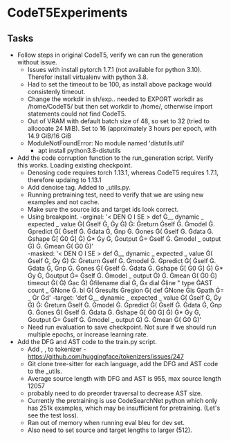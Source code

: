 # CodeT5Experiments


## Tasks
- Follow steps in original CodeT5, verify we can run the generation without issue.
	- Issues with install pytorch 1.7.1 (not available for python 3.10). Therefor install virtualenv with python 3.8.
	- Had to set the timeout to be 100, as install above package would consistenly timeout.
	- Change the workdir in sh/exp.. needed to EXPORT workdir as /home/CodeT5/ but then set workdir to /home/, otherwise import statements could not find CodeT5.
	- Out of VRAM with default batch size of 48, so set to 32 (tried to allocoate 24 MiB). Set to 16 (apprximately 3 hours per epoch, with 14.9 GiB/16 GiB
	- ModuleNotFoundError: No module named 'distutils.util'
		- apt install python3.8-distutils 
- Add the code corruption function to the run\_generation script. Verify this works. Loading existing checkpoint.
	- Denosing code requires torch 1.13.1, whereas CodeT5 requires 1.7.1, therefore updaing to 1.13.1
	- Add denoise tag. Added to \_utils.py. 
	- Running pretraining test, need to verify that we are using new examples and not cache.
	- Make sure the source ids and target ids look correct.
	- Using breakpoint.
		-orginal: '< DEN O I SE > def Ġ__ dynamic _ expected _ value Ġ( Ġself Ġ, Ġy Ġ) Ġ: Ġreturn Ġself Ġ. Ġmodel Ġ. Ġpredict Ġ( Ġself Ġ. Ġdata Ġ, Ġnp Ġ. Ġones Ġ( Ġself Ġ. Ġdata Ġ. Ġshape Ġ[ Ġ0 Ġ] Ġ) Ġ* Ġy Ġ, Ġoutput Ġ= Ġself Ġ. Ġmodel _ output Ġ) Ġ. Ġmean Ġ( Ġ0 Ġ)'		
		-masked: '< DEN O I SE > def Ġ__ dynamic _ expected _ value Ġ( Ġself Ġ, Ġy Ġ) Ġ: Ġreturn Ġself Ġ. Ġmodel Ġ. Ġpredict Ġ( Ġself Ġ. Ġdata Ġ, Ġnp Ġ. Ġones Ġ( Ġself Ġ. Ġdata Ġ. Ġshape Ġ[ Ġ0 Ġ] Ġ) Ġ* Ġy Ġ, Ġoutput Ġ= Ġself Ġ. Ġmodel _ output Ġ) Ġ. Ġmean Ġ( Ġ0 Ġ) timeout Ġ( Ġ) Ġac Ġ) Ġfilename dial Ġ, Ġx dial Ġline " type ĠAST count _ ĠNone Ġ. bl Ġ( Ġresults Ġregion Ġ( def ĠNone Ġis Ġpath Ġ= _ Ġr Ġd'
		-target: 'def Ġ__ dynamic _ expected _ value Ġ( Ġself Ġ, Ġy Ġ) Ġ: Ġreturn Ġself Ġ. Ġmodel Ġ. Ġpredict Ġ( Ġself Ġ. Ġdata Ġ, Ġnp Ġ. Ġones Ġ( Ġself Ġ. Ġdata Ġ. Ġshape Ġ[ Ġ0 Ġ] Ġ) Ġ* Ġy Ġ, Ġoutput Ġ= Ġself Ġ. Ġmodel _ output Ġ) Ġ. Ġmean Ġ( Ġ0 Ġ)'
	- Need run evaluation to save checkpoint. Not sure if we should run multiple epochs, or increase learning rate.
- Add the DFG and AST code to the train.py script.
	- Add <DENOISE>, <AST>, <DFG> to tokenizer
		-https://github.com/huggingface/tokenizers/issues/247
	- Git clone tree-sitter for each language, add the DFG and AST code to the \_utils.
	- Average source length with DFG and AST is 955, max source length 12057
	- probably need to do preorder traversal to decrease AST size.
	- Currently the pretraining is use CodeSearchNet python which only has 251k examples, which may be insufficient for pretraining. (Let's see the test loss).
	- Ran out of memory when running eval bleu for dev set.
	- Also need to set source and target lengths to larger (512).
